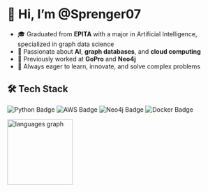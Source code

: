 # 👋 Hi, I’m @Sprenger07

- 🎓 Graduated from **EPITA** with a major in Artificial Intelligence, specialized in graph data science
- 👀 Passionate about **AI**, **graph databases**, and **cloud computing**
- 💼 Previously worked at **GoPro** and **Neo4j**
- 🚀 Always eager to learn, innovate, and solve complex problems

## 🛠️ Tech Stack

<p align="left">
  <img src="https://img.shields.io/badge/Python-3776AB?style=for-the-badge&logo=python&logoColor=white" alt="Python Badge"/>
  <img src="https://img.shields.io/badge/AWS-232F3E?style=for-the-badge&logo=amazon-aws&logoColor=white" alt="AWS Badge"/>
  <img src="https://img.shields.io/badge/Neo4j-008CC1?style=for-the-badge&logo=neo4j&logoColor=white" alt="Neo4j Badge"/>
  <img src="https://img.shields.io/badge/Docker-2496ED?style=for-the-badge&logo=docker&logoColor=white" alt="Docker Badge"/>
</p>

<img src="https://github-readme-stats.vercel.app/api/top-langs?username=sprenger07&locale=en&hide_title=false&layout=compact&card_width=640&langs_count=5&theme=dracula&hide_border=false&order=2" height="150" alt="languages graph"  />




